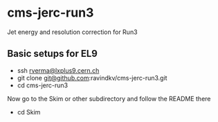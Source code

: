 # cms-jerc-run3
Jet energy and resolution correction for Run3

## Basic setups for EL9
* ssh rverma@lxplus9.cern.ch
* git clone git@github.com:ravindkv/cms-jerc-run3.git
* cd cms-jerc-run3

Now go to the Skim or other subdirectory and follow the README there

* cd Skim 
